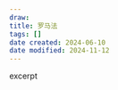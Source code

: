 ```yaml
---
draw:
title: 罗马法
tags: []
date created: 2024-06-10
date modified: 2024-11-12
---
```


excerpt

<!-- more -->
